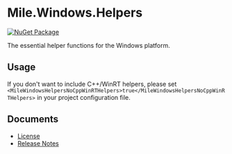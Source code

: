 ﻿# Mile.Windows.Helpers

[![NuGet Package](https://img.shields.io/nuget/vpre/Mile.Windows.Helpers)](https://www.nuget.org/packages/Mile.Windows.Helpers)

The essential helper functions for the Windows platform.

## Usage

If you don't want to include C++/WinRT helpers, please set
`<MileWindowsHelpersNoCppWinRTHelpers>true</MileWindowsHelpersNoCppWinRTHelpers>`
in your project configuration file.

## Documents

- [License](https://github.com/ProjectMile/Mile.Windows.Helpers/blob/main/License.md)
- [Release Notes](https://github.com/ProjectMile/Mile.Windows.Helpers/blob/main/ReleaseNotes.md)
